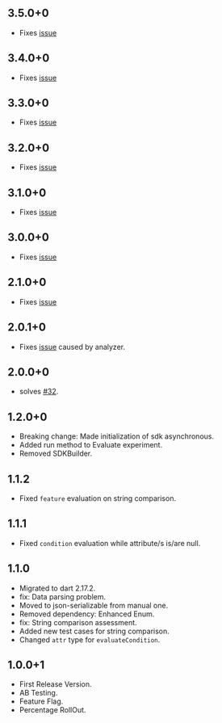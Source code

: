 ## 3.5.0+0
- Fixes [issue](https://github.com/alippo-com/GrowthBook-SDK-Flutter/issues)

## 3.4.0+0
- Fixes [issue](https://github.com/alippo-com/GrowthBook-SDK-Flutter/issues)

## 3.3.0+0
- Fixes [issue](https://github.com/alippo-com/GrowthBook-SDK-Flutter/issues)

## 3.2.0+0
- Fixes [issue](https://github.com/alippo-com/GrowthBook-SDK-Flutter/issues)

## 3.1.0+0
- Fixes [issue](https://github.com/alippo-com/GrowthBook-SDK-Flutter/issues)

## 3.0.0+0
- Fixes [issue](https://github.com/alippo-com/GrowthBook-SDK-Flutter/issues/47)

## 2.1.0+0
- Fixes [issue](https://github.com/alippo-com/GrowthBook-SDK-Flutter/issues)

## 2.0.1+0
- Fixes [issue](https://github.com/alippo-com/GrowthBook-SDK-Flutter/issues/36) caused by analyzer.

## 2.0.0+0
- solves [#32](https://github.com/alippo-com/GrowthBook-SDK-Flutter/issues/32).

## 1.2.0+0
 - Breaking change: Made initialization of sdk asynchronous.
 - Added run method to Evaluate experiment. 
 - Removed SDKBuilder. 

## 1.1.2
- Fixed `feature` evaluation on string comparison.

## 1.1.1
- Fixed `condition` evaluation while attribute/s is/are null. 

## 1.1.0
- Migrated to dart 2.17.2.
- fix: Data parsing problem.
- Moved to json-serializable from manual one.
- Removed dependency: Enhanced Enum.
- fix: String comparison assessment.
- Added new test cases for string comparison.
- Changed `attr` type for `evaluateCondition`.

## 1.0.0+1
- First Release Version.
- AB Testing.
- Feature Flag.
- Percentage RollOut.